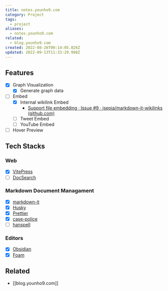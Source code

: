```yaml
---
title: notes.younho9.com
category: Project
tags:
  - project
aliases:
  - notes.younho9.com
related:
  - blog.younho9.com
created: 2022-08-26T00:14:05.826Z
updated: 2022-09-13T11:33:29.998Z
---
```


<Metadata />

## Features

- [x] Graph Visualization
  - [x] Generate graph data
- [ ] Embed
  - [x] Internal wikilink Embed
    - [Support file embedding · Issue #9 · jsepia/markdown-it-wikilinks (github.com)](https://github.com/jsepia/markdown-it-wikilinks/issues/9)
  - [ ] Tweet Embed
  - [ ] YouTube Embed
- [ ] Hover Preview

## Tech Stacks

### Web

- [x] [VitePress](https://vitepress.vuejs.org/)
- [ ] [DocSearch](https://docsearch.algolia.com/)

### Markdown Document Managament

- [x] [markdown-it](https://github.com/markdown-it/markdown-it)
- [x] [Husky](https://typicode.github.io/husky/#/)
- [x] [Prettier](https://prettier.io/)
- [x] [case-police](https://github.com/antfu/case-police)
- [ ] [hanspell](https://github.com/9beach/hanspell)

### Editors

- [x] [Obsidian](https://obsidian.md/)
- [x] [Foam](https://github.com/foambubble/foam)

## Related

- [[blog.younho9.com]]

